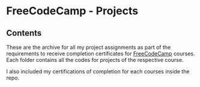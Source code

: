 # FreeCodeCamp - Projects

## Contents

These are the archive for all my project assignments as part of the requirements to receive completion certificates for <a href = "https://www.freecodecamp.org/learn">FreeCodeCamp</a> courses. Each folder contains all the codes for projects of the respective course. 

I also included my certifications of completion for each courses inside the repo. 
